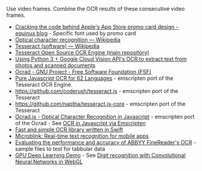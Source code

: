 Use video frames. Combine the OCR results of these consecutive video frames.

- [Cracking the code behind Apple's App Store promo card design - equinux blog](http://blog.equinux.com/2017/07/cracking-the-code-behind-apples-app-store-promo-card-design/) - Specific font used by promo card
- [Optical character recognition — Wikipedia](https://en.wikipedia.org/wiki/Optical_character_recognition)
- [Tesseract (software) — Wikipedia](https://en.wikipedia.org/wiki/Tesseract_%28software%29)
- [Tesseract Open Source OCR Engine (main repository)](https://github.com/tesseract-ocr/tesseract)
- [Using Python 3 + Google Cloud Vision API's OCR to extract text from photos and scanned documents](https://gist.github.com/dannguyen/a0b69c84ebc00c54c94d)
- [Ocrad - GNU Project - Free Software Foundation (FSF)](https://www.gnu.org/software/ocrad/)
- [Pure Javascript OCR for 62 Languages](https://github.com/naptha/tesseract.js) - emscripten port of the Tesseract OCR Engine.
- https://github.com/coderush/tesseract.js - emscripten port of the Tesseract
- https://github.com/naptha/tesseract.js-core - emscripten port of the Tesseract
- [Ocrad.js - Optical Character Recognition in Javascript](http://antimatter15.com/ocrad.js/demo.html) - emscripten port of the Ocrad - See [OCR in Javascript via Emscripten](https://github.com/antimatter15/ocrad.js)
- [Fast and simple OCR library written in Swift](https://github.com/garnele007/SwiftOCR)
- [Microblink: Real-time text recognition for mobile apps](https://microblink.com/en)
- [Evaluating the performance and accuracy of ABBYY FineReader's OCR](https://github.com/dannguyen/abbyy-finereader-ocr-senate) - sample files to test for tabbular data
- [GPU Deep Learning Demo](https://erkaman.github.io/regl-cnn/src/demo.html) - See [Digit recognition with Convolutional Neural Networks in WebGL](https://github.com/Erkaman/regl-cnn)
